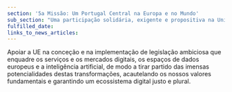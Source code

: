 ```yaml
---
section: '5a Missão: Um Portugal Central na Europa e no Mundo'
sub_section: "Uma participação solidária, exigente e propositiva na União Europeia"
fulfilled_date:
links_to_news_articles:
---
```


Apoiar a UE na conceção e na implementação de legislação ambiciosa que enquadre os serviços e os mercados digitais, os espaços de dados europeus e a inteligência artificial, de modo a tirar partido das imensas potencialidades destas transformações, acautelando os nossos valores fundamentais e garantindo um ecossistema digital justo e plural.